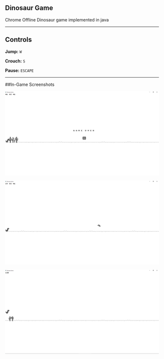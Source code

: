 ## Dinosaur Game

Chrome Offline Dinosaur game implemented in java
___
## Controls

**Jump:** `W`

**Crouch:** `S`

**Pause:** `ESCAPE`

___

##In-Game Screenshots

![](src/Game/Resources/In%20Game%20Screenshots/Screenshot_1.png)


![](src/Game/Resources/In%20Game%20Screenshots/Screenshot_2.png)


![](src/Game/Resources/In%20Game%20Screenshots/Screenshot_3.png)
